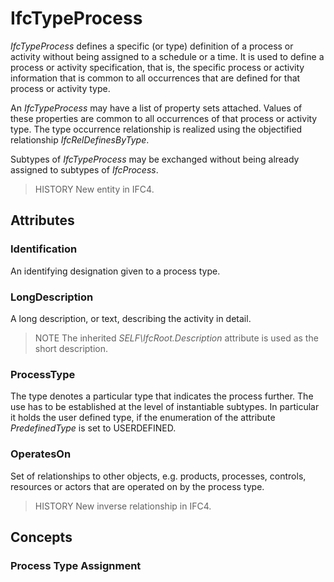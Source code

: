 # IfcTypeProcess

_IfcTypeProcess_ defines a specific (or type) definition of a process or activity without being assigned to a schedule or a time. It is used to define a process or activity specification, that is, the specific process or activity information that is common to all occurrences that are defined for that process or activity type.

An _IfcTypeProcess_ may have a list of property sets attached. Values of these properties are common to all occurrences of that process or activity type. The type occurrence relationship is realized using the objectified relationship _IfcRelDefinesByType_.

Subtypes of _IfcTypeProcess_ may be exchanged without being already assigned to subtypes of _IfcProcess_.

> HISTORY New entity in IFC4.

## Attributes

### Identification
An identifying designation given to a process type.

### LongDescription
A long description, or text, describing the activity in detail.
> NOTE The inherited _SELF\IfcRoot.Description_ attribute is used as the short description.

### ProcessType
The type denotes a particular type that indicates the process further. The use has to be established at the level of instantiable subtypes. In particular it holds the user defined type, if the enumeration of the attribute _PredefinedType_ is set to USERDEFINED.

### OperatesOn
Set of relationships to other objects, e.g. products, processes, controls, resources or actors that are operated on by the process type.
> HISTORY New inverse relationship in IFC4.

## Concepts

### Process Type Assignment



